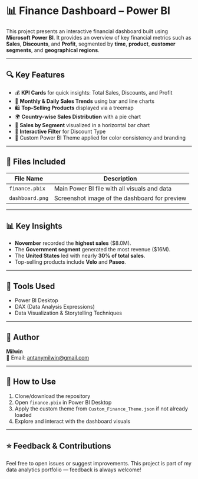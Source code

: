 # 📊 Finance Dashboard – Power BI

This project presents an interactive financial dashboard built using **Microsoft Power BI**. It provides an overview of key financial metrics such as **Sales**, **Discounts**, and **Profit**, segmented by **time**, **product**, **customer segments**, and **geographical regions**.

---

## 🔍 Key Features

- 💰 **KPI Cards** for quick insights: Total Sales, Discounts, and Profit
- 📆 **Monthly & Daily Sales Trends** using bar and line charts
- 🛍️ **Top-Selling Products** displayed via a treemap
- 🌍 **Country-wise Sales Distribution** with a pie chart
- 👥 **Sales by Segment** visualized in a horizontal bar chart
- 🎯 **Interactive Filter** for Discount Type
- 🎨 Custom Power BI Theme applied for color consistency and branding

---

## 📁 Files Included

| File Name | Description |
|-----------|-------------|
| `finance.pbix` | Main Power BI file with all visuals and data |
| `dashboard.png` | Screenshot image of the dashboard for preview |

---

## 📊 Key Insights

- **November** recorded the **highest sales** ($8.0M).
- The **Government segment** generated the most revenue ($16M).
- The **United States** led with nearly **30% of total sales**.
- Top-selling products include **Velo** and **Paseo**.

---

## 🧰 Tools Used

- Power BI Desktop  
- DAX (Data Analysis Expressions)    
- Data Visualization & Storytelling Techniques

---

## 👤 Author

**Milwin**  
📧 Email: antanymilwin@gmail.com 

---

## 📌 How to Use

1. Clone/download the repository
2. Open `finance.pbix` in Power BI Desktop
3. Apply the custom theme from `Custom_Finance_Theme.json` if not already loaded
4. Explore and interact with the dashboard visuals

---

## ⭐ Feedback & Contributions

Feel free to open issues or suggest improvements. This project is part of my data analytics portfolio — feedback is always welcome!


